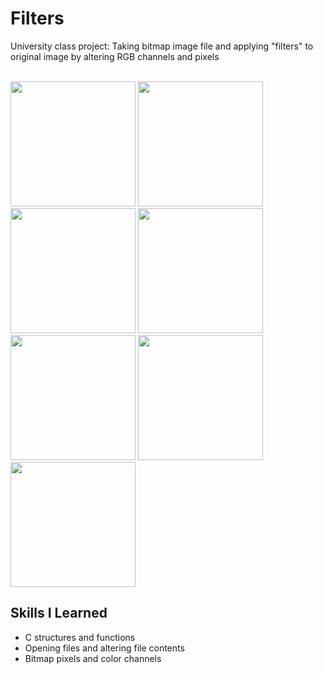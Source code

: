 # Filters
University class project: Taking bitmap image file and applying "filters" to original image by altering RGB channels and pixels
<p>
  <br/>
  <img src= "https://github.com/HenryMarken/Filters/blob/main/Example%20Images/original.bmp" width = "200" >
  <img src= "https://github.com/HenryMarken/Filters/blob/main/Example%20Images/red.bmp" width = "200" >
  <img src= "https://github.com/HenryMarken/Filters/blob/main/Example%20Images/green.bmp" width = "200" >
  <img src= "https://github.com/HenryMarken/Filters/blob/main/Example%20Images/blue.bmp" width = "200" >
  <img src= "https://github.com/HenryMarken/Filters/blob/main/Example%20Images/black&white.bmp" width = "200" >
  <img src= "https://github.com/HenryMarken/Filters/blob/main/Example%20Images/grayscale.bmp" width = "200" >
  <img src= "https://github.com/HenryMarken/Filters/blob/main/Example%20Images/blur.bmp" width = "200" >
 </p>




## Skills I Learned
* C structures and functions 
* Opening files and altering file contents
* Bitmap pixels and color channels 
